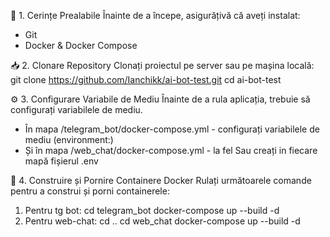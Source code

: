 
🚀 1. Cerințe Prealabile
Înainte de a începe, asigurățivă că aveți instalat:
- Git
- Docker & Docker Compose

📥 2. Clonare Repository
Clonați proiectul pe server sau pe mașina locală:
git clone https://github.com/Ianchikk/ai-bot-test.git
cd ai-bot-test

⚙️ 3. Configurare Variabile de Mediu
Înainte de a rula aplicația, trebuie să configurați variabilele de mediu.
- În mapa /telegram_bot/docker-compose.yml - configurați
variabilele de mediu (environment:)
- Și în mapa /web_chat/docker-compose.yml - la fel
    Sau creați in fiecare mapă fișierul .env

🐳 4. Construire și Pornire Containere Docker
Rulați următoarele comande pentru a construi și porni containerele:
1. Pentru tg bot:
    cd telegram_bot
    docker-compose up --build -d
2. Pentru web-chat:
    cd ..
    cd web_chat
    docker-compose up --build -d
